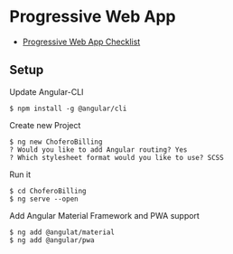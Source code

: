 # Progressive Web App

* [Progressive Web App Checklist](https://developers.google.com/web/progressive-web-apps/checklist)

## Setup

Update Angular-CLI

    $ npm install -g @angular/cli
    
Create new Project

    $ ng new ChoferoBilling
    ? Would you like to add Angular routing? Yes
    ? Which stylesheet format would you like to use? SCSS

Run it

    $ cd ChoferoBilling
    $ ng serve --open

Add Angular Material Framework and PWA support

    $ ng add @angulat/material
    $ ng add @angular/pwa

